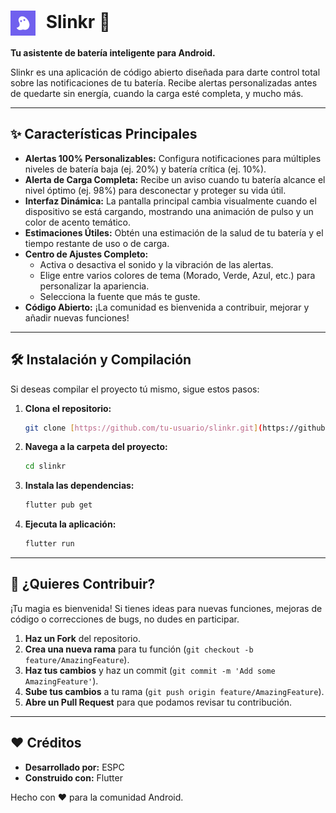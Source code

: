 <h1>
  <img src="screenshots/icon.png" alt="Slinkr Icon" width="40" height="40" style="vertical-align: middle; margin-right: 10px;">
  Slinkr 👻
</h1>

**Tu asistente de batería inteligente para Android.**

Slinkr es una aplicación de código abierto diseñada para darte control total sobre las notificaciones de tu batería. Recibe alertas personalizadas antes de quedarte sin energía, cuando la carga esté completa, y mucho más.

---

## ✨ Características Principales

* **Alertas 100% Personalizables:** Configura notificaciones para múltiples niveles de batería baja (ej. 20%) y batería crítica (ej. 10%).
* **Alerta de Carga Completa:** Recibe un aviso cuando tu batería alcance el nivel óptimo (ej. 98%) para desconectar y proteger su vida útil.
* **Interfaz Dinámica:** La pantalla principal cambia visualmente cuando el dispositivo se está cargando, mostrando una animación de pulso y un color de acento temático.
* **Estimaciones Útiles:** Obtén una estimación de la salud de tu batería y el tiempo restante de uso o de carga.
* **Centro de Ajustes Completo:**
    * Activa o desactiva el sonido y la vibración de las alertas.
    * Elige entre varios colores de tema (Morado, Verde, Azul, etc.) para personalizar la apariencia.
    * Selecciona la fuente que más te guste.
* **Código Abierto:** ¡La comunidad es bienvenida a contribuir, mejorar y añadir nuevas funciones!

---

## 🛠️ Instalación y Compilación

Si deseas compilar el proyecto tú mismo, sigue estos pasos:

1.  **Clona el repositorio:**
    ```bash
    git clone [https://github.com/tu-usuario/slinkr.git](https://github.com/tu-usuario/slinkr.git)
    ```
2.  **Navega a la carpeta del proyecto:**
    ```bash
    cd slinkr
    ```
3.  **Instala las dependencias:**
    ```bash
    flutter pub get
    ```
4.  **Ejecuta la aplicación:**
    ```bash
    flutter run
    ```

---

## 🤝 ¿Quieres Contribuir?

¡Tu magia es bienvenida! Si tienes ideas para nuevas funciones, mejoras de código o correcciones de bugs, no dudes en participar.

1.  **Haz un Fork** del repositorio.
2.  **Crea una nueva rama** para tu función (`git checkout -b feature/AmazingFeature`).
3.  **Haz tus cambios** y haz un commit (`git commit -m 'Add some AmazingFeature'`).
4.  **Sube tus cambios** a tu rama (`git push origin feature/AmazingFeature`).
5.  **Abre un Pull Request** para que podamos revisar tu contribución.

---

## ❤️ Créditos

* **Desarrollado por:** ESPC
* **Construido con:** Flutter

Hecho con ❤️ para la comunidad Android.
